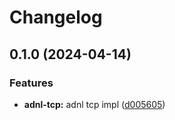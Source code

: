 # Changelog

## 0.1.0 (2024-04-14)


### Features

* **adnl-tcp:** adnl tcp impl ([d005605](https://github.com/getgems-io/ton-grpc/commit/d005605d63a0b1a12241a1edce7936d9b34775e3))
